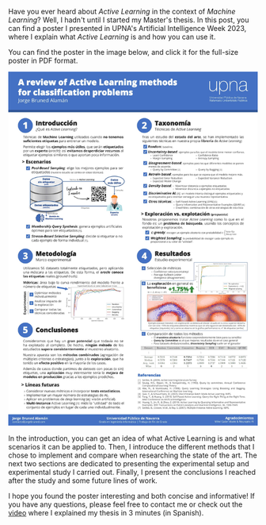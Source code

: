 <!--
title: Poster: Active Learning in Machine Learning
tag: Projects
date: 10/10/2023
-->
Have you ever heard about *Active Learning* in the context of *Machine Learning*? Well, I hadn't until I started my Master's thesis. In this post, you can find a poster I presented in UPNA's Artificial Intelligence Week 2023, where I explain what *Active Learning* is and how you can use it.

You can find the poster in the image below, and click it for the full-size poster in PDF format.

[![Active Learning poster](/assets/blog/active_learning_poster_jorge_bruned.jpg)](/assets/blog/active_learning_poster_jorge_bruned.pdf)

In the introduction, you can get an idea of what Active Learning is and what scenarios it can be applied to. Then, I introduce the different methods that I chose to implement and compare when researching the state of the art. The next two sections are dedicated to presenting the experimental setup and experimental study I carried out. Finally, I present the conclusions I reached after the study and some future lines of work.

I hope you found the poster interesting and both concise and informative! If you have any questions, please feel free to contact me or check out the [video](/blog/my-bsc-thesis-on-active-learning-explained-in-3-minutes.html) where I explained my thesis in 3 minutes (in Spanish).
